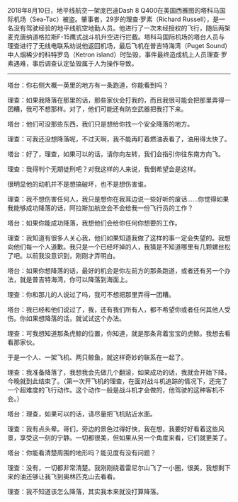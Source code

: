 
2018年8月10日，地平线航空一架庞巴迪Dash 8 Q400在美国西雅图的塔科马国际机场（Sea-Tac）被盗。肇事者，29岁的理查·罗素（Richard Russell），是一名没有驾驶经验的地平线航空地勤人员。他进行了一次未经授权的飞行，随后两架麦克唐纳道格拉斯F-15鹰式战斗机升空进行拦截。塔科马国际机场的塔台人员与理查进行了无线电联系劝说他返回机场，最后飞机在普吉特海湾（Puget Sound）中人烟稀少的科特罗岛（Ketron island）时坠毁，事件最终造成机上人员理查·罗素遇难，事后调查认定坠毁属于人为操作导致。

---

塔台：你右侧大概一英里的地方有一条跑道，你能看到吗？

理查：如果我降落在那里的话，那些家伙会打我的，而且我很可能会把那里弄得一团糟，我可不想那样。对了，他们可能还有防空武器把我打下来。

塔台：他们可没那些东西，我们只是想给你找一个安全降落的地方。

理查：可我还没想降落呢，不过天啊，我不能再盯着燃油表看了，油用得太快了。

塔台：好了，理查，如果可以的话，请你向左转，我们会指引你往东南方向飞。

理查：我得判个无期徒刑吧？对我这样的人来说，我倒希望会是这样。

很明显他的动机并不是想搞破坏，也不是想伤害谁。

理查：我不想伤害任何人，我只是想你在我耳边说一些好听的废话……你觉得如果我能够成功降落的话，阿拉斯加航空会不会给我一份飞行员的工作？

塔台：如果你能成功降落，我想他们会给你任何你想要的工作。

理查：我知道有很多人关心我，他们如果知道我做了这样的事一定会失望的。我想向他们每一个人道歉。我只是一个已经坏掉的人，我猜是不知道哪里有几颗螺丝松了吧。以前我没意识到，刚刚才弄明白。

塔台：如果你想降落的话，最好的机会是你左前方的那条跑道，或者还有另一个办法，就是普吉特海湾，你可以降落到海面上。

理查：你和那儿的人说过了吗，我可不想把那里弄得一团糟。

塔台：我已经和他们说过了，我，还有我们所有人，都不希望你或者任何其他人受伤。你如果想降落的话，就试试这个办法。

理查：可我想知道那条虎鲸的位置，你知道，就是那条背着宝宝的虎鲸。我想去看看那家伙。

于是一个人、一架飞机、两只鲸鱼，就这样奇妙的联系在一起了。

理查：我准备降落了，我想我会先做几个翻滚，如果成功的话，我就会开始下降，今晚就到此结束了。（第一次开飞机的理查，在面对战斗机追踪的情况下，还完了一个超难度的飞行动作。这个动作一般是战斗机才会做的，他驾驶的这种客机不会。）

塔台：理查，如果可以的话，请尽量把飞机贴近水面。

理查：我有点头晕。哥们，旁边的景色过得好快，我在想，我要好好看着这些风景，享受这一刻的宁静。一切都很美，但如果从另一个角度来看，它们就更美了。

塔台：你能看清楚周围的地形吗？能见度有没有问题？

理查：没有，一切都非常清楚。我刚刚绕着雷尼尔山飞了一小圈，很美，我想剩下来的油还够让我飞到奥林匹克山去看看。

理查：我不知道该怎么降落，其实我本来就没打算降落。